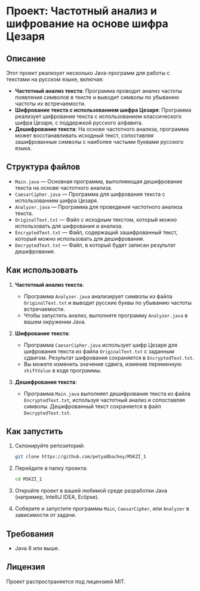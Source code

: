 # Проект: Частотный анализ и шифрование на основе шифра Цезаря

## Описание
Этот проект реализует несколько Java-программ для работы с текстами на русском языке, включая:

- **Частотный анализ текста**: Программа проводит анализ частоты появления символов в тексте и выводит символы по убыванию частоты их встречаемости.
- **Шифрование текста с использованием шифра Цезаря**: Программа реализует шифрование текста с использованием классического шифра Цезаря, с поддержкой русского алфавита.
- **Дешифрование текста**: На основе частотного анализа, программа может восстанавливать исходный текст, сопоставляя зашифрованные символы с наиболее частыми буквами русского языка.

## Структура файлов
- `Main.java` — Основная программа, выполняющая дешифрование текста на основе частотного анализа.
- `CaesarCipher.java` — Программа для шифрования текста с использованием шифра Цезаря.
- `Analyzer.java` — Программа для проведения частотного анализа текста.
- `OriginalText.txt` — Файл с исходным текстом, который можно использовать для шифрования и анализа.
- `EncryptedText.txt` — Файл, содержащий зашифрованный текст, который можно использовать для дешифрования.
- `DecryptedText.txt` — Файл, в который будет записан результат дешифрования.

## Как использовать

1. **Частотный анализ текста**:
   - Программа `Analyzer.java` анализирует символы из файла `OriginalText.txt` и выводит русские буквы по убыванию частоты встречаемости.
   - Чтобы запустить анализ, выполните программу `Analyzer.java` в вашем окружении Java.

2. **Шифрование текста**:
   - Программа `CaesarCipher.java` использует шифр Цезаря для шифрования текста из файла `OriginalText.txt` с заданным сдвигом. Результат шифрования сохраняется в `EncryptedText.txt`.
   - Вы можете изменить значение сдвига, изменив переменную `shiftValue` в коде программы.

3. **Дешифрование текста**:
   - Программа `Main.java` выполняет дешифрование текста из файла `EncryptedText.txt`, используя частотный анализ и сопоставляя символы. Дешифрованный текст сохраняется в файл `DecryptedText.txt`.

## Как запустить

1. Склонируйте репозиторий:
    ```bash
    git clone https://github.com/petya8bachey/MSKZI_1
    ```

2. Перейдите в папку проекта:
    ```bash
    cd MSKZI_1
    ```

3. Откройте проект в вашей любимой среде разработки Java (например, IntelliJ IDEA, Eclipse).

4. Соберите и запустите программы `Main`, `CaesarCipher`, или `Analyzer` в зависимости от задачи.

## Требования
- Java 8 или выше.

## Лицензия
Проект распространяется под лицензией MIT.
